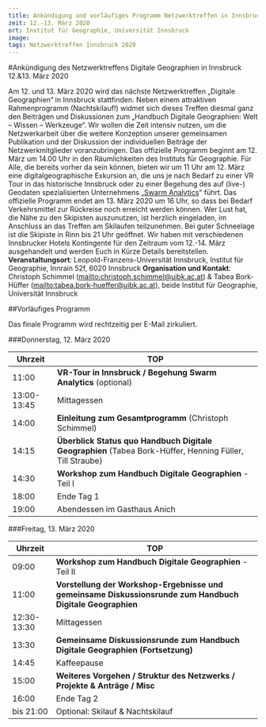 ```yaml
---
title: Ankündigung und vorläufiges Programm Netzwerktreffen in Innsbruck 2020
zeit: 12.-13. März 2020
ort: Institut für Geographie, Universität Innsbruck
image: 
tags: Netzwerktreffen Innsbruck 2020
---
```

#Ankündigung des Netzwerktreffens Digitale Geographien in Innsbruck 12.&13. März 2020

Am 12. und 13. März 2020 wird das nächste Netzwerktreffen „Digitale Geographien“ in Innsbruck stattfinden. Neben einem attraktiven Rahmenprogramm (Nachtskilauf!) widmet sich dieses Treffen diesmal ganz den Beiträgen und Diskussionen zum „Handbuch Digitale Geographien: Welt – Wissen – Werkzeuge“. Wir wollen die Zeit intensiv nutzen, um die Netzwerkarbeit über die weitere Konzeption unserer gemeinsamen Publikation und der Diskussion der individuellen Beiträge der Netzwerkmitglieder voranzubringen.
Das offizielle Programm beginnt am 12. März um 14.00 Uhr in den Räumlichkeiten des Instituts für Geographie. Für Alle, die bereits vorher da sein können, bieten wir um 11 Uhr am 12. März eine digitalgeographische Exkursion an, die uns je nach Bedarf zu einer VR Tour in das historische Innsbruck oder zu einer Begehung des auf (live-) Geodaten spezialisierten Unternehmens „[Swarm Analytics](https://www.swarm-analytics.com/)" führt. Das offizielle Programm endet am 13. März 2020 um 16 Uhr, so dass bei Bedarf Verkehrsmittel zur Rückreise noch erreicht werden können. Wer Lust hat, die Nähe zu den Skipisten auszunutzen, ist herzlich eingeladen, im Anschluss an das Treffen am Skilaufen teilzunehmen. Bei guter Schneelage ist die Skipiste in Rinn bis 21 Uhr geöffnet.
Wir haben mit verschiedenen Innsbrucker Hotels Kontingente für den Zeitraum vom 12.-14. März ausgehandelt und werden Euch in Kürze Details bereitstellen.
**Veranstaltungsort**: Leopold-Franzens-Universität Innsbruck, Institut für Geographie, Innrain 52f, 6020 Innsbruck
**Organisation und Kontakt**: Christoph Schimmel ([mailto:christoph.schimmel@uibk.ac.at](christoph.schimmel@uibk.ac.at)) & Tabea Bork-Hüffer ([mailto:tabea.bork-hueffer@uibk.ac.at](tabea.bork-hueffer@uibk.ac.at)), beide Institut für Geographie, Universität Innsbruck

##Vorläufiges Programm

Das finale Programm wird rechtzeitig per E-Mail zirkuliert.

###Donnerstag, 12. März 2020

**Uhrzeit**|**TOP**
-----------|----------
11:00|**VR-Tour in Innsbruck / Begehung Swarm Analytics** (optional)
13:00-13:45|Mittagessen
14:00|**Einleitung zum Gesamtprogramm** (Christoph Schimmel)
14:15|**Überblick Status quo Handbuch Digitale Geographien** (Tabea Bork-Hüffer, Henning Füller, Till Straube)
14:30|**Workshop zum Handbuch Digitale Geographien** - Teil I
18:00|Ende Tag 1
19:00|Abendessen im Gasthaus Anich

###Freitag, 13. März 2020

**Uhrzeit**|**TOP**
-----------|----------
09:00|**Workshop zum Handbuch Digitale Geographien** - Teil II
11:00|**Vorstellung der Workshop-Ergebnisse und gemeinsame Diskussionsrunde zum Handbuch Digitale Geographien**
12:30-13:30|Mittagessen
13:30|**Gemeinsame Diskussionsrunde zum Handbuch Digitale Geographien (Fortsetzung)**
14:45|Kaffeepause
15:00|**Weiteres Vorgehen / Struktur des Netzwerks / Projekte & Anträge / Misc**
16:00|Ende Tag 2
bis 21:00|Optional: Skilauf & Nachtskilauf
